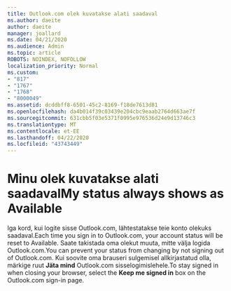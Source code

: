 ```yaml
---
title: Outlook.com olek kuvatakse alati saadaval
ms.author: daeite
author: daeite
manager: joallard
ms.date: 04/21/2020
ms.audience: Admin
ms.topic: article
ROBOTS: NOINDEX, NOFOLLOW
localization_priority: Normal
ms.custom:
- "817"
- "1767"
- "1768"
- "8000049"
ms.assetid: dcddbff8-6501-45c2-8169-f18de7613d81
ms.openlocfilehash: da4b014f39c03439e204cbc9eaab2764d663ae7f
ms.sourcegitcommit: 631cbb5f03e5371f0995e976536d24e9d13746c3
ms.translationtype: MT
ms.contentlocale: et-EE
ms.lasthandoff: 04/22/2020
ms.locfileid: "43743449"
---
```

# <a name="my-status-always-shows-as-available"></a><span data-ttu-id="f126b-102">Minu olek kuvatakse alati saadaval</span><span class="sxs-lookup"><span data-stu-id="f126b-102">My status always shows as Available</span></span>

<span data-ttu-id="f126b-103">Iga kord, kui logite sisse Outlook.com, lähtestatakse teie konto olekuks saadaval.</span><span class="sxs-lookup"><span data-stu-id="f126b-103">Each time you sign in to Outlook.com, your account status will be reset to Available.</span></span> <span data-ttu-id="f126b-104">Saate takistada oma olekut muuta, mitte välja logida Outlook.com.</span><span class="sxs-lookup"><span data-stu-id="f126b-104">You can prevent your status from changing by not signing out of Outlook.com.</span></span> <span data-ttu-id="f126b-105">Kui soovite oma brauseri sulgemisel allkirjastatud olla, märkige ruut **Jäta mind** Outlook.com sisselogimislehele.</span><span class="sxs-lookup"><span data-stu-id="f126b-105">To stay signed in when closing your browser, select the **Keep me signed in** box on the Outlook.com sign-in page.</span></span>
